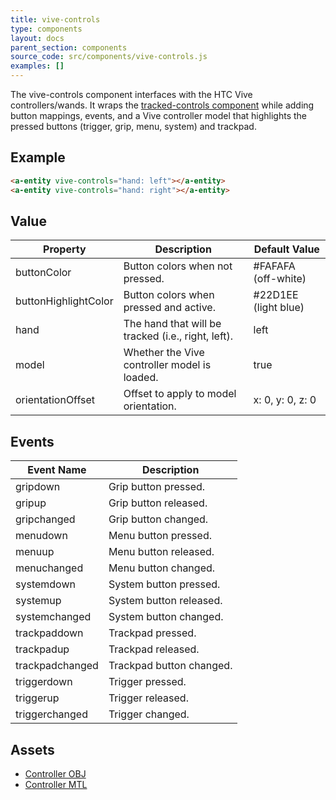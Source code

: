 ```yaml
---
title: vive-controls
type: components
layout: docs
parent_section: components
source_code: src/components/vive-controls.js
examples: []
---
```


[trackedcontrols]: ./tracked-controls.md

The vive-controls component interfaces with the HTC Vive controllers/wands. It
wraps the [tracked-controls component][trackedcontrols] while adding button
mappings, events, and a Vive controller model that highlights the pressed
buttons (trigger, grip, menu, system) and trackpad.

## Example

```html
<a-entity vive-controls="hand: left"></a-entity>
<a-entity vive-controls="hand: right"></a-entity>
```

## Value

| Property             | Description                                        | Default Value        |
|----------------------|----------------------------------------------------|----------------------|
| buttonColor          | Button colors when not pressed.                    | #FAFAFA (off-white)  |
| buttonHighlightColor | Button colors when pressed and active.             | #22D1EE (light blue) |
| hand                 | The hand that will be tracked (i.e., right, left). | left                 |
| model                | Whether the Vive controller model is loaded.       | true                 |
| orientationOffset    | Offset to apply to model orientation.              | x: 0, y: 0, z: 0     |

## Events

| Event Name      | Description              |
| ----------      | -----------              |
| gripdown        | Grip button pressed.     |
| gripup          | Grip button released.    |
| gripchanged     | Grip button changed.     |
| menudown        | Menu button pressed.     |
| menuup          | Menu button released.    |
| menuchanged     | Menu button changed.     |
| systemdown      | System button pressed.   |
| systemup        | System button released.  |
| systemchanged   | System button changed.   |
| trackpaddown    | Trackpad pressed.        |
| trackpadup      | Trackpad released.       |
| trackpadchanged | Trackpad button changed. |
| triggerdown     | Trigger pressed.         |
| triggerup       | Trigger released.        |
| triggerchanged  | Trigger changed.         |

## Assets

- [Controller OBJ](https://cdn.aframe.io/controllers/vive/vr_controller_vive.obj)
- [Controller MTL](https://cdn.aframe.io/controllers/vive/vr_controller_vive.mtl)

